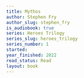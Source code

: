 ```yaml
---
title: Mythos
author: Stephen Fry
author_slug: stephen_fry
is_audiobook: true
series: Heroes Trilogy
series_slug: heroes_trilogy
series_number: 1
started: 
year_finished: 2022
read_status: Read
layout: book
---
```

